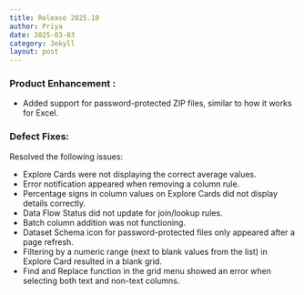 ```yaml
---
title: Release 2025.10
author: Priya
date: 2025-03-03
category: Jekyll
layout: post
---
```

### Product Enhancement :
* Added support for password-protected ZIP files, similar to how it works for Excel.

### Defect Fixes:
Resolved the following issues:
* Explore Cards were not displaying the correct average values.
* Error notification appeared when removing a column rule.
* Percentage signs in column values on Explore Cards did not display details correctly.
* Data Flow Status did not update for join/lookup rules.
* Batch column addition was not functioning.
* Dataset Schema icon for password-protected files only appeared after a page refresh.
* Filtering by a numeric range (next to blank values from the list) in Explore Card resulted in a blank grid.
* Find and Replace function in the grid menu showed an error when selecting both text and non-text columns.